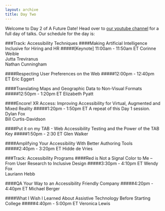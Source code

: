 ```yaml
---
layout: archive
title: Day Two
---
```


Welcome to Day 2 of A Future Date! Head over to [our youtube channel](https://www.youtube.com/watch?v=PHMSJP6WVy0) for a full day of talks. Our schedule for the day is:


###Track: Accessibility Techniques
####Making Artificial Intelligence Inclusive for Hiring and HR
#####[Keynote] 11:00am - 11:50am ET
Corinne Weible <br>
Jutta Treviranus<br>
Nathan Cunningham

####Respecting User Preferences on the Web
#####12:00pm - 12:40pm ET
Eric Eggert<br>

####Translating Maps and Geographic Data to Non-Visual Formats
#####12:50pm - 1:20pm ET
Elizabeth Pyatt<br>

####Encore! XR Access: Improving Accessibility for Virtual, Augmented and Mixed Reality
#####1:20pm - 1:50pm ET
A repeat of this Day 1 session.<br>
Dylan Fox<br>
Bill Curtis-Davidson<br>

####Put it on my TAB - Web Accessibility Testing and the Power of the TAB Key
#####1:50pm - 2:30 ET
Glen Walker<br>

####Amplifying Your Accessibility With Better Authoring Tools
#####2:40pm - 3:20pm  ET
Hidde de Vries <br>

###Track: Accessibility Programs
####Red is Not a Signal Color to Me – From User Research to Inclusive Design
#####3:30pm - 4:10pm ET
Wendy Fox<br>
Lauriann Hebb<br>


####QA Your Way to an Accessibility Friendly Company
#####4:20pm - 4:40pm ET
Michael Berger<br>

####What I Wish I Learned About Assistive Technology Before Starting College
#####4:40pm - 5:00pm ET
Veronica Lewis<br>

